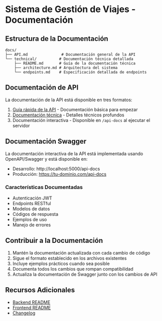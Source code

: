 # Sistema de Gestión de Viajes - Documentación

## Estructura de la Documentación

```
docs/
├── API.md               # Documentación general de la API
└── technical/          # Documentación técnica detallada
    ├── README.md       # Guía de la documentación técnica
    ├── architecture.md # Arquitectura del sistema
    └── endpoints.md    # Especificación detallada de endpoints
```

## Documentación de API

La documentación de la API está disponible en tres formatos:

1. [Guía rápida de la API](./API.md) - Documentación básica para empezar
2. [Documentación técnica](./technical/) - Detalles técnicos profundos
3. Documentación interactiva - Disponible en `/api-docs` al ejecutar el servidor

## Documentación Swagger

La documentación interactiva de la API está implementada usando OpenAPI/Swagger y está disponible en:
- Desarrollo: http://localhost:5000/api-docs
- Producción: https://tu-dominio.com/api-docs

### Características Documentadas

- Autenticación JWT
- Endpoints RESTful
- Modelos de datos
- Códigos de respuesta
- Ejemplos de uso
- Manejo de errores

## Contribuir a la Documentación

1. Mantén la documentación actualizada con cada cambio de código
2. Sigue el formato establecido en los archivos existentes
3. Incluye ejemplos prácticos cuando sea posible
4. Documenta todos los cambios que rompan compatibilidad
5. Actualiza la documentación de Swagger junto con los cambios de API

## Recursos Adicionales

- [Backend README](../backend/README.md)
- [Frontend README](../frontend/README.md)
- [Changelog](../CHANGELOG.md)